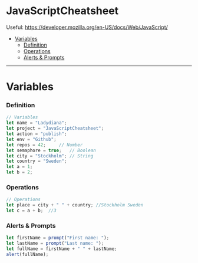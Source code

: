 # JavaScriptCheatsheet

Useful: https://developer.mozilla.org/en-US/docs/Web/JavaScript/

- [Variables](#variables)
    + [Definition](#definition)
    + [Operations](#operations)
    + [Alerts & Prompts](#alerts---prompts)


--------------------------------
# Variables

### Definition
```javascript
// Variables
let name = "Ladydiana";
let project = "JavaScriptCheatsheet";
let action = "publish";
let env = "Github";
let repos = 42;		// Number
let semaphore = true;	// Boolean
let city = "Stockholm";	// String
let country = "Sweden";
let a = 1;
let b = 2;
```


### Operations
```javascript
// Operations
let place = city + " " + country; //Stockholm Sweden
let c = a + b; 	//3
```

### Alerts & Prompts
```javascript
let firstName = prompt("First name: ");
let lastName = prompt("Last name: ");
let fullName = firstName + " " + lastName;
alert(fullName);
```